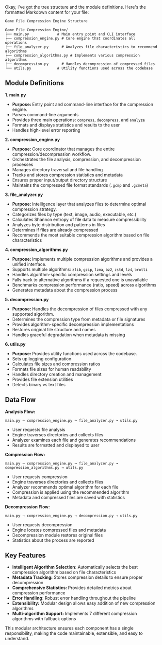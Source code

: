 Okay, I've got the tree structure and the module definitions. Here's the formatted Markdown content for your file:

```markdown
Game File Compression Engine Structure

```
```
Game File Compression Engine/
├── main.py             # Main entry point and CLI interface
├── compression_engine.py # Core engine that coordinates all operations
├── file_analyzer.py      # Analyzes file characteristics to recommend algorithms
├── compression_algorithms.py # Implements various compression algorithms
├── decompression.py      # Handles decompression of compressed files
└── utils.py            # Utility functions used across the codebase
```

## Module Definitions

**1. main.py**
* **Purpose:** Entry point and command-line interface for the compression engine.
* Parses command-line arguments
* Provides three main operations: `compress`, `decompress`, and `analyze`
* Formats and displays statistics and results to the user
* Handles high-level error reporting

**2. compression_engine.py**
* **Purpose:** Core coordinator that manages the entire compression/decompression workflow.
* Orchestrates the file analysis, compression, and decompression processes
* Manages directory traversal and file handling
* Tracks and stores compression statistics and metadata
* Ensures proper input/output directory structure
* Maintains the compressed file format standards (`.gcmp` and `.gcmeta`)

**3. file_analyzer.py**
* **Purpose:** Intelligence layer that analyzes files to determine optimal compression strategy.
* Categorizes files by type (text, image, audio, executable, etc.)
* Calculates Shannon entropy of file data to measure compressibility
* Analyzes byte distribution and patterns in files
* Determines if files are already compressed
* Recommends the most suitable compression algorithm based on file characteristics

**4. compression_algorithms.py**
* **Purpose:** Implements multiple compression algorithms and provides a unified interface.
* Supports multiple algorithms: `zlib`, `gzip`, `lzma`, `bz2`, `zstd`, `lz4`, `brotli`
* Handles algorithm-specific compression settings and levels
* Falls back to alternative algorithms if a requested one is unavailable
* Benchmarks compression performance (ratio, speed) across algorithms
* Generates metadata about the compression process

**5. decompression.py**
* **Purpose:** Handles the decompression of files compressed with any supported algorithm.
* Determines the compression type from metadata or file signatures
* Provides algorithm-specific decompression implementations
* Restores original file structure and names
* Handles graceful degradation when metadata is missing

**6. utils.py**
* **Purpose:** Provides utility functions used across the codebase.
* Sets up logging configuration
* Calculates file sizes and compression ratios
* Formats file sizes for human readability
* Handles directory creation and management
* Provides file extension utilities
* Detects binary vs text files

## Data Flow

**Analysis Flow:**

```
main.py → compression_engine.py → file_analyzer.py → utils.py
```

* User requests file analysis
* Engine traverses directories and collects files
* Analyzer examines each file and generates recommendations
* Results are formatted and displayed to user

**Compression Flow:**

```
main.py → compression_engine.py → file_analyzer.py → compression_algorithms.py → utils.py
```

* User requests compression
* Engine traverses directories and collects files
* Analyzer recommends optimal algorithm for each file
* Compression is applied using the recommended algorithm
* Metadata and compressed files are saved with statistics

**Decompression Flow:**

```
main.py → compression_engine.py → decompression.py → utils.py
```

* User requests decompression
* Engine locates compressed files and metadata
* Decompression module restores original files
* Statistics about the process are reported

## Key Features

* **Intelligent Algorithm Selection:** Automatically selects the best compression algorithm based on file characteristics
* **Metadata Tracking:** Stores compression details to ensure proper decompression
* **Comprehensive Statistics:** Provides detailed metrics about compression performance
* **Error Handling:** Robust error handling throughout the pipeline
* **Extensibility:** Modular design allows easy addition of new compression algorithms
* **Multi-algorithm Support:** Implements 7 different compression algorithms with fallback options

This modular architecture ensures each component has a single responsibility, making the code maintainable, extensible, and easy to understand.
